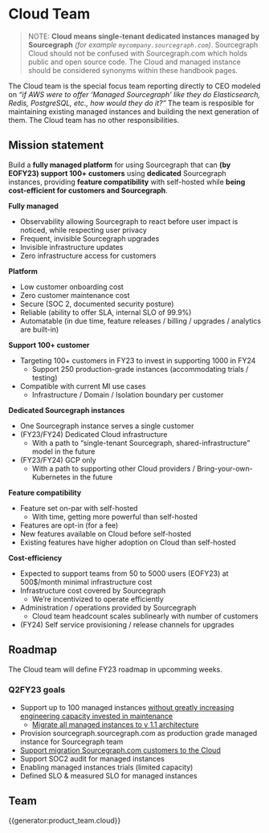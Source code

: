 # Cloud Team

> NOTE: **Cloud means single-tenant dedicated instances managed by Sourcegraph** *(for example `mycompany.sourcegraph.com`)*. Sourcegraph Cloud should not be confused with Sourcegraph.com which holds public and open source code. The Cloud and managed instance should be considered synonyms within these handbook pages. 

The Cloud team is the special focus team reporting directly to CEO modeled on *“if AWS were to offer ‘Managed Sourcegraph’ like they do Elasticsearch, Redis, PostgreSQL, etc., how would they do it?”* The team is resposible for maintaining existing managed instances and building the next generation of them. The Cloud team has no other responsibilities.

## Mission statement

Build a **fully managed platform** for using Sourcegraph that can **(by EOFY23) support 100+ customers** using **dedicated** Sourcegraph instances, providing **feature compatibility** with self-hosted while **being cost-efficient for customers and Sourcegraph**.

**Fully managed**

- Observability allowing Sourcegraph to react before user impact is noticed, while respecting user privacy
- Frequent, invisible Sourcegraph upgrades
- Invisible infrastructure updates
- Zero infrastructure access for customers

**Platform**

- Low customer onboarding cost
- Zero customer maintenance cost
- Secure (SOC 2, documented security posture)
- Reliable (ability to offer SLA, internal SLO of 99.9%)
- Automatable (in due time, feature releases / billing / upgrades / analytics are built-in)

**Support 100+ customer**

- Targeting 100+ customers in FY23 to invest in supporting 1000 in FY24
  - Support 250 production-grade instances (accommodating trials / testing) 
- Compatible with current MI use cases
  - Infrastructure / Domain / Isolation boundary per customer

**Dedicated Sourcegraph instances**

- One Sourcegraph instance serves a single customer
- (FY23/FY24) Dedicated Cloud infrastructure
  - With a path to “single-tenant Sourcegraph, shared-infrastructure” model in the future
- (FY23/FY24) GCP only
  - With a path to supporting other Cloud providers / Bring-your-own-Kubernetes in the future

**Feature compatibility**

- Feature set on-par with self-hosted
  - With time, getting more powerful than self-hosted
- Features are opt-in (for a fee)
- New features available on Cloud before self-hosted
- Existing features have higher adoption on Cloud than self-hosted

**Cost-efficiency**

- Expected to support teams from 50 to 5000 users (EOFY23) at 500$/month minimal infrastructure cost
- Infrastructure cost covered by Sourcegraph
  - We’re incentivized to operate efficiently
- Administration / operations provided by Sourcegraph
  - Cloud team headcount scales sublinearly with number of customers
- (FY24) Self service provisioning / release channels for upgrades

## Roadmap

The Cloud team will define FY23 roadmap in upcomming weeks.

### Q2FY23 goals

- Support up to 100 managed instances [without greatly increasing engineering capacity invested in maintenance](https://docs.google.com/document/d/1SvWVScwBtLdrvoVKB4tgSiqhv3MPBDjv6JbwqGnlLdg/edit#)
  - [Migrate all managed instances to v 1.1 architecture](https://docs.google.com/document/d/1ZHOnZc6K0oLhnqbcFYyzvdqng2ZM4vhc8Ln20Q4piQ0/edit#heading=h.trqab8y0kufp)
- Provision sourcegraph.sourcegraph.com as production grade managed instance for Sourcegraph team
- [Support migration Sourcegraph.com customers to the Cloud](https://docs.google.com/document/d/1owIo8QA_omwnFqSfS5EKyIhd4SpMDdn7cZJrsvgjl-E/edit#heading=h.2vev9l6i9qrg)
- Support SOC2 audit for managed instances
- Enabling managed instances trials (limited capacity)
- Defined SLO & measured SLO for managed instances

## Team

{{generator:product_team.cloud}}